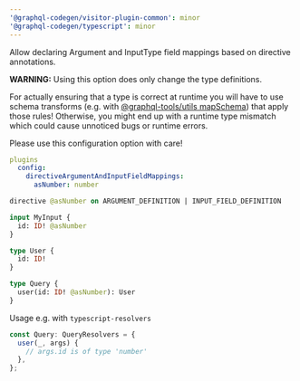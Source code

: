 ```yaml
---
'@graphql-codegen/visitor-plugin-common': minor
'@graphql-codegen/typescript': minor
---
```


Allow declaring Argument and InputType field mappings based on directive annotations.

**WARNING:** Using this option does only change the type definitions.

For actually ensuring that a type is correct at runtime you will have to use schema transforms (e.g. with [@graphql-tools/utils mapSchema](https://www.graphql-tools.com/docs/schema-directives)) that apply those rules! Otherwise, you might end up with a runtime type mismatch which could cause unnoticed bugs or runtime errors.

Please use this configuration option with care!

```yml
plugins
  config:
    directiveArgumentAndInputFieldMappings:
      asNumber: number
```

```graphql
directive @asNumber on ARGUMENT_DEFINITION | INPUT_FIELD_DEFINITION

input MyInput {
  id: ID! @asNumber
}

type User {
  id: ID!
}

type Query {
  user(id: ID! @asNumber): User
}
```

Usage e.g. with `typescript-resolvers`

```ts
const Query: QueryResolvers = {
  user(_, args) {
    // args.id is of type 'number'
  },
};
```
